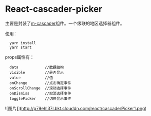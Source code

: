 # React-cascader-picker

主要是封装了[m-cascader](https://github.com/react-component/m-cascader)组件。一个级联的地区选择器组件。

使用：
```
  yarn install
  yarn start
```
props属性有：
```
  data            //数据结构
  visible         //是否显示
  value           //值
  onChange        //点击确定事件
  onScrollChange  //滚动选择事件
  onDismiss       //取消选择事件
  togglePicker    //切换显示事件
```
![图片]](http://p79ehl37l.bkt.clouddn.com/react/cascaderPicker1.png)